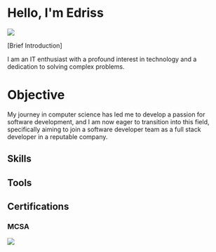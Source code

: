 # Hello, I'm Edriss
<a href="https://linkedin.com/idrisjibrinprofile"><img src="https://img.shields.io/badge/-LinkedIn-0072b1?&style=for-the-badge&logo=linkedin&logoColor=white" /></a>

[Brief Introduction]

I am an IT enthusiast with a profound interest in technology and a dedication to solving complex problems.

# Objective


My journey in computer science has led me to develop a passion for software development, and I am now eager to transition into this field, specifically aiming to join a software developer team as a full stack developer in a reputable company.

## Skills



## Tools



## Certifications
### MCSA
<div>
<img src="https://img.shields.io/badge/-Microsoft_Certified_Solutions_Associate-000080?&style=for-the-badge&logoColor=white)](https://www.microsoft.com/en-us/learning/mcsa-certification.aspx"
  
</div>












